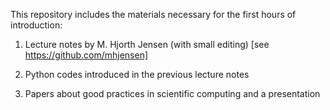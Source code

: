 This repository includes the materials necessary for the first hours of introduction:

1) Lecture notes by M. Hjorth Jensen (with small editing) [see https://github.com/mhjensen]

2) Python codes introduced in the previous lecture notes

3) Papers about good practices in scientific computing and a presentation
